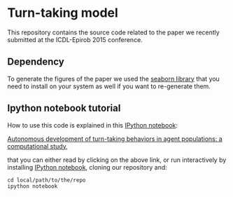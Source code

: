 # Turn-taking model

This repository contains the source code related to the paper we recently submitted at the ICDL-Epirob 2015 conference. 

## Dependency
To generate the figures of the paper we used the [seaborn library](http://stanford.edu/~mwaskom/software/seaborn/) that you need to install on your system  as well if you want to re-generate them.

## Ipython notebook tutorial

How to use this code is explained in this [IPython notebook](http://ipython.org/notebook.html):

[Autonomous development of turn-taking behaviors in agent populations: a computational study,](http://nbviewer.ipython.org/github/clement-moulin-frier/turntaking_model/blob/master/turn_taking.ipynb)

that you can either read by clicking on the above link, or run interactively by installing [IPython notebook](http://ipython.org/notebook.html), cloning our repository and:

    cd local/path/to/the/repo
    ipython notebook


